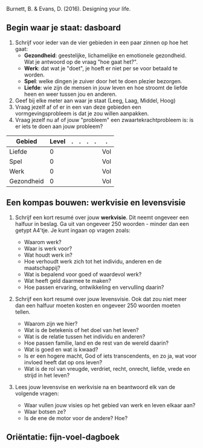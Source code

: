 Burnett, B. & Evans, D. (2016). Designing your life.

## Begin waar je staat: dasboard

1. Schrijf voor ieder van de vier gebieden in een paar zinnen op hoe het gaat:
	- **Gezondheid**: geestelijke, lichamelijke en emotionele gezondheid. Wat je antwoord op de vraag "hoe gaat het?".
	- **Werk**: dat wat je "doet", je hoeft er niet per se voor betaald te worden.
	- **Spel**: welke dingen je zuiver door het te doen plezier bezorgen.
	- **Liefde**: wie zijn de mensen in jouw leven en hoe stroomt de liefde heen en weer tussen jou en anderen.
2. Geef bij elke meter aan waar je staat (Leeg, Laag, Middel, Hoog)
3. Vraag jezelf af of er in een van deze gebieden een vormgevingsprobleem is dat je zou willen aanpakken.
4. Vraag jezelf nu af of jouw "probleem" een zwaartekrachtprobleem is: is er iets te doen aan jouw probleem?

| Gebied | Level | . | . | . | . | . |
| ---- | ---- | ---- | ---- | ---- | ---- | ---- |
| Liefde | 0 |  |  |  |  | Vol |
| Spel | 0 |  |  |  |  | Vol |
| Werk | 0 |  |  |  |  | Vol |
| Gezondheid | 0 |  |  |  |  | Vol |
## Een kompas bouwen: werkvisie en levensvisie

1. Schrijf een kort resumé over jouw **werkvisie**. Dit neemt ongeveer een halfuur in beslag. Ga uit van ongeveer 250 woorden - minder dan een getypt A4'tje. Je kunt ingaan op vragen zoals:
	- Waarom werk?
	- Waar is werk voor?
	- Wat houdt werk in?
	- Hoe verhoudt werk zich tot het individu, anderen en de maatschappij?
	- Wat is bepalend voor goed of waardevol werk?
	- Wat heeft geld daarmee te maken?
	- Hoe passen ervaring, ontwikkeling en vervulling daarin?

2. Schrijf een kort resumé over jouw levensvisie. Ook dat zou niet meer dan een halfuur moeten kosten en ongeveer 250 woorden moeten tellen.
	- Waarom zijn we hier?
	- Wat is de betekenis of het doel van het leven?
	- Wat is de relatie tussen het individu en anderen?
	- Hoe passen familie, land en de rest van de wereld daarin?
	- Wat is goed en wat is kwaad?
	- Is er een hogere macht, God of iets transcendents, en zo ja, wat voor invloed heeft dat op ons leven?
	- Wat is de rol van vreugde, verdriet, recht, onrecht, liefde, vrede en strijd in het leven?

3. Lees jouw levensvise en werkvisie na en beantwoord elk van de volgende vragen:
	- Waar vullen jouw visies op het gebied van werk en leven elkaar aan?
	- Waar botsen ze?
	- Is de ene de motor voor de andere? Hoe?

## Oriëntatie: fijn-voel-dagboek